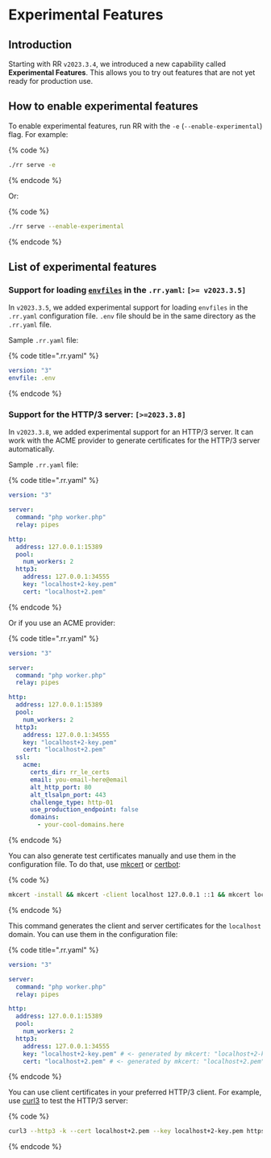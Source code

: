 # Experimental Features

## Introduction

Starting with RR `v2023.3.4`, we introduced a new capability called **Experimental Features**. This allows you to try out features that are not yet ready for production use.

## How to enable experimental features

To enable experimental features, run RR with the `-e` (`--enable-experimental`) flag. For example:

{% code %}

```bash
./rr serve -e
```

{% endcode %}

Or:

{% code %}

```bash
./rr serve --enable-experimental
```

{% endcode %}

## List of experimental features

### Support for loading [`envfiles`](https://github.com/roadrunner-server/roadrunner/issues/1077) in the `.rr.yaml`: `[>= v2023.3.5]`

In `v2023.3.5`, we added experimental support for loading `envfiles` in the `.rr.yaml` configuration file.
`.env` file should be in the same directory as the `.rr.yaml` file.

Sample `.rr.yaml` file:

{% code title=".rr.yaml" %}

```yaml .rr.yaml
version: "3"
envfile: .env
```

{% endcode %}

### Support for the HTTP/3 server: `[>=2023.3.8]`

In `v2023.3.8`, we added experimental support for an HTTP/3 server. It can work with the ACME provider to generate certificates for the HTTP/3 server automatically.

Sample `.rr.yaml` file:

{% code title=".rr.yaml" %}

```yaml
version: "3"

server:
  command: "php worker.php"
  relay: pipes

http:
  address: 127.0.0.1:15389
  pool:
    num_workers: 2
  http3:
    address: 127.0.0.1:34555
    key: "localhost+2-key.pem"
    cert: "localhost+2.pem"
```

{% endcode %}

Or if you use an ACME provider:

{% code title=".rr.yaml" %}

```yaml
version: "3"

server:
  command: "php worker.php"
  relay: pipes

http:
  address: 127.0.0.1:15389
  pool:
    num_workers: 2
  http3:
    address: 127.0.0.1:34555
    key: "localhost+2-key.pem"
    cert: "localhost+2.pem"
  ssl:
    acme:
      certs_dir: rr_le_certs
      email: you-email-here@email
      alt_http_port: 80
      alt_tlsalpn_port: 443
      challenge_type: http-01
      use_production_endpoint: false
      domains:
        - your-cool-domains.here
```

{% endcode %}

You can also generate test certificates manually and use them in the configuration file. To do that, use [mkcert](https://github.com/FiloSottile/mkcert) or [certbot](https://certbot.eff.org/):

{% code %}

```bash
mkcert -install && mkcert -client localhost 127.0.0.1 ::1 && mkcert localhost 127.0.0.1 ::1
```

{% endcode %}

This command generates the client and server certificates for the `localhost` domain. You can use them in the configuration file:

{% code title=".rr.yaml" %}

```yaml .rr.yaml
version: "3"

server:
  command: "php worker.php"
  relay: pipes

http:
  address: 127.0.0.1:15389
  pool:
    num_workers: 2
  http3:
    address: 127.0.0.1:34555
    key: "localhost+2-key.pem" # <- generated by mkcert: "localhost+2-key.pem"
    cert: "localhost+2.pem" # <- generated by mkcert: "localhost+2.pem"
```

{% endcode %}

You can use client certificates in your preferred HTTP/3 client. For example, use [curl3](https://curl.se/docs/http3.html) to test the HTTP/3 server:

{% code %}

```bash
curl3 --http3 -k --cert localhost+2.pem --key localhost+2-key.pem https://127.0.0.1:34555/
```

{% endcode %}
